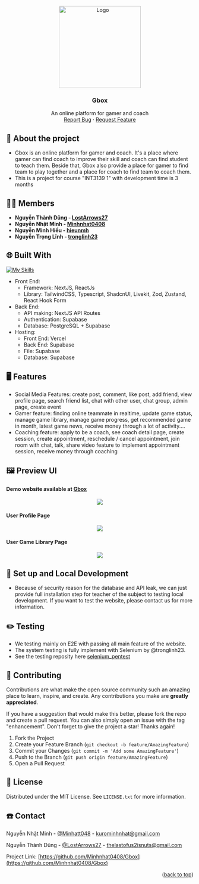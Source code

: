 <a name="readme-top"></a>

<div align="center">
  <a href="https://github.com/Minhnhat0408/Gbox">
    <img src="https://github.com/LostArrows27/aratamete-discord/assets/97510841/66102095-667d-4e5b-a073-e286b71bc499" alt="Logo" width="220" height="220">
  </a>
  <h3>Gbox</h3>
<div>An online platform for gamer and coach</div>
<div align="center">
    <a href="https://github.com/Minhnhat0408/Gbox/issues">Report Bug</a>
    ·
    <a href="https://github.com/Minhnhat0408/Gbox/pulls">Request Feature</a>
  </div>
</div>


## 💭 About the project

- Gbox is an online platform for gamer and coach. It's a place where gamer can find coach to improve their skill and coach can find student to teach them. Beside that, Gbox also provide a place for gamer to find team to play together and a place for coach to find team to coach them. 
- This is a project for course "INT3139 1" with development time is 3 months
  


## 🧑‍💻 Members 

- **Nguyễn Thành Dũng - [LostArrows27](https://github.com/LostArrows27/)**
- **Nguyễn Nhật Minh - [Minhnhat0408](https://github.com/Minhnhat0408)**
- **Nguyễn Minh Hiếu - [hieunmh](https://github.com/hieunmh)**
- **Nguyễn Trọng Lĩnh - [tronglinh23](https://github.com/tronglinh23)**

## 🌐 Built With

[![My Skills](https://skillicons.dev/icons?i=nextjs,react,tailwind,supabase,typescript,postgres,postman,vercel,selenium)](https://skillicons.dev)

- Front End: 
  - Framework: NextJS, ReactJs
  - Library: TailwindCSS, Typescript, ShadcnUI, Livekit, Zod, Zustand, React Hook Form
- Back End:
  - API making: NextJS API Routes
  - Authentication: Supabase
  - Database: PostgreSQL + Supabase
- Hosting:
  - Front End: Vercel
  - Back End: Supabase
  - File: Supabase
  - Database: Supabase 

## 🖥️ Features 

- Social Media Features: create post, comment, like post, add friend, view profile page, search friend list, chat with other user, chat group, admin page, create event
- Gamer feature: finding online teammate in realtime, update game status, manage game library, manage game progress, get recommended game in month, latest game news, receive money through a lot of activity....
- Coaching feature: apply to be a coach, see coach detail page, create session, create appointment, reschedule / cancel appointment, join room with chat, talk, share video feature to implement appointment session, receive money through coaching

## 🖼️ Preview UI

#### Demo website available at [Gbox](https://gbox-platform.vercel.app/)

<div align="center">
    <img src = "https://github.com/LostArrows27/Gbox/assets/97510841/6842f280-9a81-4186-a8c9-758de29ad497">
</div>

#### User Profile Page

<div align="center">
    <img src = "https://github.com/LostArrows27/Gbox/assets/97510841/7d136ef2-65f7-4004-91eb-bb812188dec9">
</div>

#### User Game Library Page

<div align="center">
    <img src = "https://github.com/LostArrows27/Gbox/assets/97510841/97411d4c-8497-4bef-ac2b-ea33a51aea57">
</div>


## 💽 Set up and Local Development

- Because of security reason for the database and API leak, we can just provide full installation step for teacher of the subject to testing local development. If you want to test the website, please contact us for more information.

## ✏️ Testing

- We testing mainly on E2E with passing all main feature of the website.
- The system testing is fully implement with Selenium by @tronglinh23. 
- See the testing reposity here [selenium_pentest](https://github.com/tronglinh23/selenium_pentest)

## 🛂 Contributing

Contributions are what make the open source community such an amazing place to learn, inspire, and create. Any contributions you make are **greatly appreciated**.

If you have a suggestion that would make this better, please fork the repo and create a pull request. You can also simply open an issue with the tag "enhancement".
Don't forget to give the project a star! Thanks again!

1. Fork the Project
2. Create your Feature Branch (`git checkout -b feature/AmazingFeature`)
3. Commit your Changes (`git commit -m 'Add some AmazingFeature'`)
4. Push to the Branch (`git push origin feature/AmazingFeature`)
5. Open a Pull Request

## 🪪 License

Distributed under the MIT License. See `LICENSE.txt` for more information.

## ☎️ Contact

Nguyễn Nhật Minh - [@Minhatt048](https://www.facebook.com/Minhatt048/) - kurominhnhat@gmail.com

Nguyễn Thành Dũng - [@LostArrows27](https://www.facebook.com/Romcomgasukidesu) - thelastofus2isnuts@gmail.com

Project Link: [https://github.com/Minhnhat0408/Gbox](https://github.com/Minhnhat0408/Gbox)

<p align="right">(<a href="#readme-top">back to top</a>)</p>